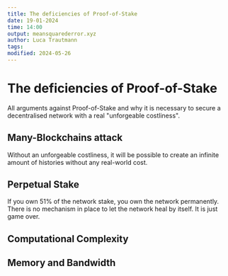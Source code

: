 ```yaml
---
title: The deficiencies of Proof-of-Stake
date: 19-01-2024
time: 14:00
output: meansquarederror.xyz
author: Luca Trautmann
tags: 
modified: 2024-05-26
---
```


# The deficiencies of Proof-of-Stake
All arguments against Proof-of-Stake and why it is necessary to secure a decentralised network with a real "unforgeable costliness". 



## Many-Blockchains attack
Without an unforgeable costliness, it will be possible to create an infinite amount of histories without any real-world cost. 


## Perpetual Stake
If you own 51% of the network stake, you own the network permanently. There is no mechanism in place to let the network heal by itself. It is just game over. 

## Computational Complexity


## Memory and Bandwidth